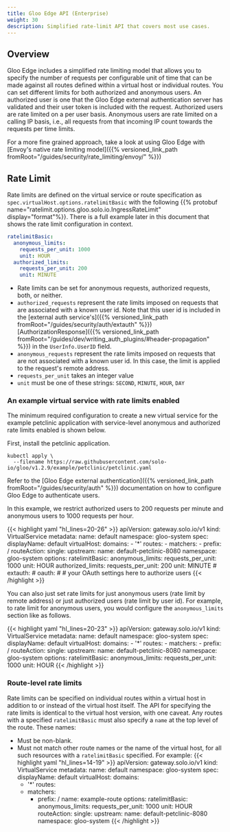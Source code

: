 ```yaml
---
title: Gloo Edge API (Enterprise)
weight: 30
description: Simplified rate-limit API that covers most use cases.
---
```


## Overview

Gloo Edge includes a simplified rate limiting model that allows you to specify the number of requests per configurable unit of time that can be made against all routes defined within a virtual host or individual routes. You can set different limits for both authorized and anonymous users. An authorized user is one that the Gloo Edge external authentication server has validated and their user token is included with the request. Authorized users are rate limited on a per user basis. Anonymous users are rate limited on a calling IP basis, i.e., all requests from that incoming IP count towards the requests per time limits.

For a more fine grained approach, take a look at using Gloo Edge with [Envoy's native rate limiting model]({{% versioned_link_path fromRoot="/guides/security/rate_limiting/envoy/" %}})

## Rate Limit

Rate limits are defined on the virtual service or route specification as `spec.virtualHost.options.ratelimitBasic` with the following {{% protobuf name="ratelimit.options.gloo.solo.io.IngressRateLimit" display="format"%}}. There is a full example later in this document that shows the rate limit configuration in context.

```yaml
ratelimitBasic:
  anonymous_limits:
    requests_per_unit: 1000
    unit: HOUR
  authorized_limits:
    requests_per_unit: 200
    unit: MINUTE
```

- Rate limits can be set for anonymous requests, authorized requests, both, or neither.
- `authorized_requests` represent the rate limits imposed on requests that are associated with a known user id. Note that this user id is included in the [external auth service's]({{% versioned_link_path fromRoot="/guides/security/auth/extauth" %}}) [AuthorizationResponse]({{% versioned_link_path fromRoot="/guides/dev/writing_auth_plugins/#header-propagation" %}}) in the `UserInfo.UserID` field.
- `anonymous_requests` represent the rate limits imposed on requests that are not associated with a known user id. In this case, the limit is applied to the request's remote address.
- `requests_per_unit` takes an integer value
- `unit` must be one of these strings: `SECOND`, `MINUTE`, `HOUR`, `DAY`

### An example virtual service with rate limits enabled

The minimum required configuration to create a new virtual service for the example petclinic application with service-level anonymous and authorized rate limits enabled is shown below.

First, install the petclinic application.

```shell
kubectl apply \
  --filename https://raw.githubusercontent.com/solo-io/gloo/v1.2.9/example/petclinic/petclinic.yaml
```

Refer to the [Gloo Edge external authentication]({{% versioned_link_path fromRoot="/guides/security/auth" %}}) documentation on how to configure Gloo Edge to authenticate users.

In this example, we restrict authorized users to 200 requests per minute and anonymous users to 1000 requests per hour.

{{< highlight yaml "hl_lines=20-26" >}}
apiVersion: gateway.solo.io/v1
kind: VirtualService
metadata:
  name: default
  namespace: gloo-system
spec:
  displayName: default
  virtualHost:
    domains:
    - '*'
    routes:
    - matchers:
      - prefix: /
      routeAction:
        single:
          upstream:
            name: default-petclinic-8080
            namespace: gloo-system
    options:
      ratelimitBasic:
        anonymous_limits:
          requests_per_unit: 1000
          unit: HOUR
        authorized_limits:
          requests_per_unit: 200
          unit: MINUTE
    # extauth:
    #   oauth:
    #     # your OAuth settings here to authorize users
{{< /highlight >}}

You can also just set rate limits for just anonymous users (rate limit by remote address) or just authorized users (rate limit by user id). For example, to rate limit for anonymous users, you would configure the `anonymous_limits` section like as follows.

{{< highlight yaml "hl_lines=20-23" >}}
apiVersion: gateway.solo.io/v1
kind: VirtualService
metadata:
  name: default
  namespace: gloo-system
spec:
  displayName: default
  virtualHost:
    domains:
    - '*'
    routes:
    - matchers:
      - prefix: /
      routeAction:
        single:
          upstream:
            name: default-petclinic-8080
            namespace: gloo-system
    options:
      ratelimitBasic:
        anonymous_limits:
          requests_per_unit: 1000
          unit: HOUR
{{< /highlight >}}

### Route-level rate limits

Rate limits can be specified on individual routes within a virtual host in addition to or instead of the virtual host itself. The API for specifying the rate limits is identical to the virtual host version, with one caveat. Any routes with a specified `ratelimitBasic` must also specify a `name` at the top level of the route. These names:
* Must be non-blank.
* Must not match other route names or the name of the virtual host, for all such resources with a `ratelimitBasic` specified.
For example:
{{< highlight yaml "hl_lines=14-19" >}}
apiVersion: gateway.solo.io/v1
kind: VirtualService
metadata:
  name: default
  namespace: gloo-system
spec:
  displayName: default
  virtualHost:
    domains:
    - '*'
    routes:
    - matchers:
      - prefix: /
      name: example-route
      options:
        ratelimitBasic:
          anonymous_limits:
            requests_per_unit: 1000
            unit: HOUR
      routeAction:
        single:
          upstream:
            name: default-petclinic-8080
            namespace: gloo-system
{{< /highlight >}}
